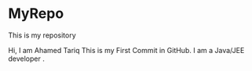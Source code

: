 # MyRepo
This is my repository

Hi, I am Ahamed Tariq
This is my First Commit in GitHub.
I am a Java/JEE developer .

